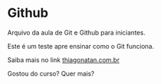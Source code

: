 # Github
Arquivo da aula de Git e Github para iniciantes.

Este é um teste apre ensinar como o Git funciona.

Saiba mais no link [thiagonatan.com.br](https://thiagonatan.com.br)

Gostou do curso? Quer mais?

